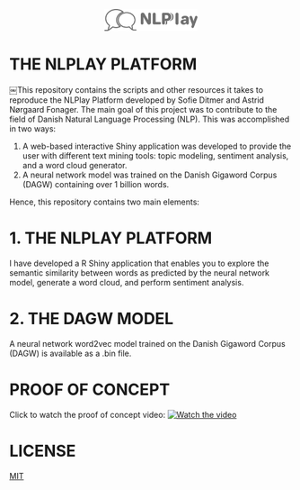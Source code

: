 <p align="center" width="100%"><img width="33%" src="https://github.com/TheNLPlayPlatform/NLPlay/blob/main/NLPlayLogo.png"></p>

# THE NLPLAY PLATFORM
￼This repository contains the scripts and other resources it takes to reproduce the NLPlay Platform developed by Sofie Ditmer and Astrid Nørgaard Fonager. The main goal of this project was to contribute to the field of Danish Natural Language Processing (NLP). This was accomplished in two ways: 
1. A web-based interactive Shiny application was developed to provide the user with different text mining tools: topic modeling, sentiment analysis, and a word cloud generator.
2. A neural network model was trained on the Danish Gigaword Corpus (DAGW) containing over 1 billion words. 

Hence, this repository contains two main elements: 

# 1. THE NLPLAY PLATFORM
I have developed a R Shiny application that enables you to explore the semantic similarity between words as predicted by the neural network model, generate a word cloud, and perform sentiment analysis. 

# 2. THE DAGW MODEL
A neural network word2vec model trained on the Danish Gigaword Corpus (DAGW) is available as a .bin file.

# PROOF OF CONCEPT 
Click to watch the proof of concept video:
[![Watch the video](https://github.com/sofieditmer/CulturalDataScienceExamProject2020/blob/main/Sk%C3%A6rmbillede%202020-12-03%20kl.%2011.39.22.png)](https://youtu.be/k36jzNu2fNI)

# LICENSE 
[MIT](https://github.com/sofieditmer/CulturalDataScienceExamProject2020/blob/main/LICENSE.md)
